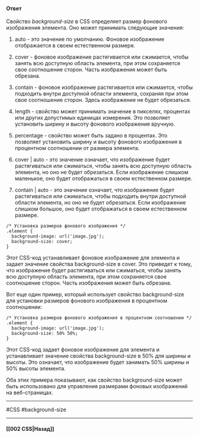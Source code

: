 #### Ответ

Свойство *background-size* в CSS определяет размер фонового изображения элемента. Оно может принимать следующие значения:

1. auto - это значение по умолчанию. Фоновое изображение отображается в своем естественном размере.
    
2. cover - фоновое изображение растягивается или сжимается, чтобы занять всю доступную область элемента, при этом сохраняется свое соотношение сторон. Часть изображения может быть обрезана.
    
3. contain - фоновое изображение растягивается или сжимается, чтобы подходить внутри доступной области элемента, сохраняя при этом свое соотношение сторон. Здесь изображение не будет обрезаться.
    
4. length - свойство может принимать значение в пикселях, процентах или других допустимых единицах измерения. Это позволяет установить ширину и высоту фонового изображения вручную.
    
5. percentage - свойство может быть задано в процентах. Это позволяет установить ширину и высоту фонового изображения в процентном соотношении от размера элемента.
    
6. cover | auto - это значение означает, что изображение будет растягиваться или сжиматься, чтобы занять всю доступную область элемента, но оно не будет обрезаться. Если изображение слишком маленькое, оно будет отображаться в своем естественном размере.
    
7. contain | auto - это значение означает, что изображение будет растягиваться или сжиматься, чтобы подходить внутри доступной области элемента, но оно не будет обрезаться. Если изображение слишком большое, оно будет отображаться в своем естественном размере.
    

```
/* Установка размеров фонового изображения */
.element {
  background-image: url('image.jpg');
  background-size: cover;
}
```

Этот CSS-код устанавливает фоновое изображение для элемента и задает значение свойства background-size в cover. Это приведет к тому, что изображение будет растягиваться или сжиматься, чтобы занять всю доступную область элемента, при этом сохраняется свое соотношение сторон. Часть изображения может быть обрезана.

Вот еще один пример, который использует свойство background-size для установки размеров фонового изображения в процентном соотношении:

```
/* Установка размеров фонового изображения в процентном соотношении */
.element {
  background-image: url('image.jpg');
  background-size: 50% 50%;
}
```

Этот CSS-код задает фоновое изображение для элемента и устанавливает значение свойства background-size в 50% для ширины и высоты. Это означает, что изображение будет занимать 50% ширины и 50% высоты элемента.

Оба этих примера показывают, как свойство background-size может быть использовано для управления размерами фоновых изображений на веб-страницах.

___
#CSS #background-size 

___

#### [[002 CSS|Назад]]